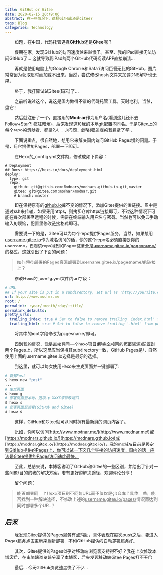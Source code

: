 ```yaml
---
title: GitHub or Gitee
date: 2020-02-15 20:49:06
abstract: 在一些情况下，选择GitHub还是Gitee?
tags: Blog
categories: Technology
---
```


&#160; &#160; &#160; &#160; 如题，在中国，代码托管选择**GitHub**还是**Gitee**呢？

&#160; &#160; &#160; &#160; 假期在家，发现GitHub的访问速度越来越慢了。甚至，我的iPad直接无法访问GitHub了... 这就导致我iPad的两个GitHub代码阅读APP直接崩溃...

&#160; &#160; &#160; &#160; 再就是使用电脑上的Google Chrome和Safari访问巨慢无比的GitHub，图片常常因为获取超时而加载不出来。当然，尝试修改hosts文件来加速DNS解析也无果。

&#160; &#160; &#160; &#160; 终于，我打算试试Gitee(码云)了...

&#160; &#160; &#160; &#160; 之前听说过这个，说这是国内做得不错的代码托管工具。天时地利，当然，盘它！

&#160; &#160; &#160; &#160; 然后就注册了一个，直接用的**Modnar**作为用户名(看到这儿还不去Follow+Star?! 疯狂暗示)，后来发现这和我的本地git配置不同名。于是Gitee上的每个repo的贡献者，都是2人... 小问题，忽略(强迫症的我握紧了拳)。

&#160; &#160; &#160; &#160; 下面说重点，很自然地，想用它来解决国内访问GitHub Pages慢的问题。于是，用它提供的Pages，部署一下即可。

&#160; &#160; &#160; &#160; 在Hexo的_config.yml文件内，修改成如下内容：

```
# Deployment
## Docs: https://hexo.io/docs/deployment.html
deploy:
  type: git
  repo: 
    github: git@github.com:Modnars/modnars.github.io.git,master
    gitee: git@gitee.com:modnar/modnar.git
    # branch: master
```

&#160; &#160; &#160; &#160; 即在保持原有的<u>github.io</u>库不变的情况下，添加Gitee提供的库链接。图中是通过ssh来传输，如果采用https，则拷贝仓库https链接即可，不过这种情况下可能在每次部署至远程的时候，需要在终端输入用户名与密码。当然也可以免去手动输入的烦恼，配置里修改链接格式即可。

&#160; &#160; &#160; &#160; 需要说一下的是，Gitee可以为每个repo提供Pages服务，当然，如果想用<u>username.gitee.io</u>作为域名访问的话，你的这个repo名必须直接是你的username，否则该repo得到的Pages链接会是<u>username.gitee.io/pagesname/</u>的格式，这就引出了下面的问题：

> 如何将待部署的Pages资源部署到<u>username.gitee.io/pagesname/</u>的链接上？

&#160; &#160; &#160; &#160; 修改Hexo的_config.yml文件内url字段：

```_config.yml
# URL
## If your site is put in a subdirectory, set url as 'http://yoursite.com/child' and root as '/child/'
url: http://www.modnar.me
root: /
permalink: :year/:month/:day/:title/
permalink_defaults:
pretty_urls:
  trailing_index: true # Set to false to remove trailing 'index.html' from permalinks
  trailing_html: true # Set to false to remove trailing '.html' from permalinks
```

&#160; &#160; &#160; &#160; 将其中的root字段修改为pagesname/即可。

&#160; &#160; &#160; &#160; 回到我的情况，我是直接将同一个hexo项目(即完全相同的页面资源)配置到两个Pages上，所以这里应当保持其subdirectory一致，GitHub Pages是/，自然使用上面的username.gitee.io选择是最好的选择。

&#160; &#160; &#160; &#160; 到这里，就可以每次使用Hexo来生成页面并一键部署了:

```bash
# 新建Post
$ hexo new "post"
...
# 生成页面
$ hexo g 
# 部署页面至本地，选项-p XXXX来修改端口
$ hexo s
# 部署页面至远程(GitHub and Gitee)
$ hexo d
```

&#160; &#160; &#160; &#160; 这样，GitHub和Gitee就可以同时拥有最新鲜的网页内容了。

&#160; &#160; &#160; &#160; 比如，你可以访问[http://www.modnar.me/](http://www.modnar.me/)或[https://modnars.github.io/](https://modnars.github.io/)或[https://modnar.gitee.io/](https://modnar.gitee.io/)，我的me域名目前是绑定到GitHub提供的Pages上，你可以试一下这几个链接的访问速度。国内的话，应该是Gitee提供的Pages访问速度最快。

&#160; &#160; &#160; &#160; 至此，总结来说，本博客说明了GitHub和Gitee的一些区别，并给出了针对一些问题/目的的我的解决方案，若有更好的解决途径，欢迎评论分享！

&#160; &#160; &#160; &#160; 留个问题：

> 能否部署同一个Hexo项目到不同的URL而不仅仅是git仓库？具体一些，能否找到一种解决途径，不修改上述的<u>username.gitee.io/pages/</u>情况而达到同时部署多个URL？

## _后来_

&#160; &#160; &#160; &#160; 我发现Gitee提供的Pages服务有点鸡肋，具体表现在每次push之后，要进入Pages服务点击更新来重新部署，不如GitHub提供的自动部署服务好。

&#160; &#160; &#160; &#160; 其次，Gitee提供的Pages似乎对移动端浏览器支持得不好？我在上次修改本博客后，在电脑端浏览器分享了本博客，后来发现移动端Gitee Pages打不开😶

&#160; &#160; &#160; &#160; 最后... 今天GitHub浏览速度快了不少...
